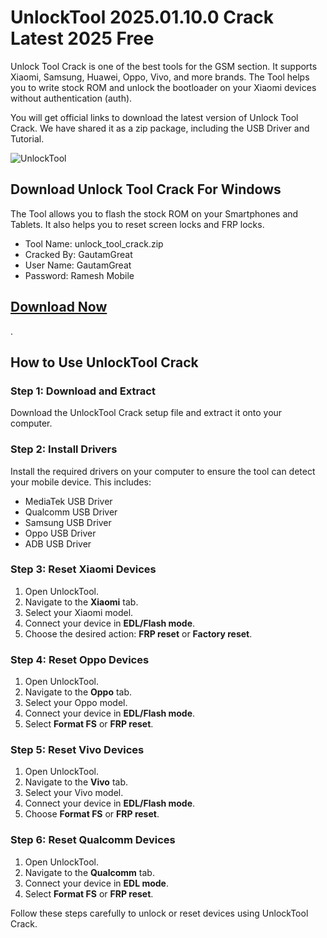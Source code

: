 # UnlockTool 2025.01.10.0 Crack Latest 2025 Free

Unlock Tool Crack is one of the best tools for the GSM section. It supports Xiaomi, Samsung, Huawei, Oppo, Vivo, and more brands. The Tool helps you to write stock ROM and unlock the bootloader on your Xiaomi devices without authentication (auth).

You will get official links to download the latest version of Unlock Tool Crack. We have shared it as a zip package, including the USB Driver and Tutorial.

![UnlockTool](https://blogger.googleusercontent.com/img/b/R29vZ2xl/AVvXsEi_ZWkhyphenhyphenWe3doKEfd2QWfRljy8O6Pg5GynMriVdXzqfNOfD6si2YXeUdniaQIe9VilGRq8cY3G1inruOsthzeBeQ8P_qNR3qHXauMlxpfLs-3kC51KCwCMhDOkh2Q5tqQcaZrNUHbouNvvpu8G9liYN6lv_erKWi4dTDnHslq2bQZCoXeXbpwa7GL7vFdfd/s16000-rw/TFT%20Unlock%20Tool%202024%20v6.1.1.1.jpg)

## Download Unlock Tool Crack For Windows

The Tool allows you to flash the stock ROM on your Smartphones and Tablets. It also helps you to reset screen locks and FRP locks.

* Tool Name: unlock_tool_crack.zip
* Cracked By: GautamGreat
* User Name: GautamGreat
* Password: Ramesh Mobile

## [Download Now](https://www.google.com/search?q=Download+Unlock+Tool+Crack+%28Username+and+Password+Free%29+%5B2025+Latest+Version%5D+site%3Ahttps%3A%2F%2Fgsmxblog.com%2Funlock-tool-crack-free%2F&sca_esv=4808aced13c4ef62&sxsrf=AHTn8zoNbirNN1rkxEn7SmhMpE91Mkzjrw%3A1740653345789&ei=IUPAZ4zsL-u3vr0P5tX5wAE&ved=0ahUKEwjMgOmC1-OLAxXrm68BHeZqHhgQ4dUDCBA&oq=Download+Unlock+Tool+Crack+%28Username+and+Password+Free%29+%5B2025+Latest+Version%5D+site%3Ahttps%3A%2F%2Fgsmxblog.com%2Funlock-tool-crack-free%2F&gs_lp=Egxnd3Mtd2l6LXNlcnAif0Rvd25sb2FkIFVubG9jayBUb29sIENyYWNrIChVc2VybmFtZSBhbmQgUGFzc3dvcmQgRnJlZSkgWzIwMjUgTGF0ZXN0IFZlcnNpb25dIHNpdGU6aHR0cHM6Ly9nc214YmxvZy5jb20vdW5sb2NrLXRvb2wtY3JhY2stZnJlZS9IAFAAWABwAHgAkAEAmAEAoAEAqgEAuAEMyAEA-AEC-AEBmAIAoAIAmAMAkgcAoAcA&sclient=gws-wiz-serp)

.
## How to Use UnlockTool Crack

### Step 1: Download and Extract
Download the UnlockTool Crack setup file and extract it onto your computer.

### Step 2: Install Drivers
Install the required drivers on your computer to ensure the tool can detect your mobile device. This includes:
- MediaTek USB Driver
- Qualcomm USB Driver
- Samsung USB Driver
- Oppo USB Driver
- ADB USB Driver

### Step 3: Reset Xiaomi Devices
1. Open UnlockTool.
2. Navigate to the **Xiaomi** tab.
3. Select your Xiaomi model.
4. Connect your device in **EDL/Flash mode**.
5. Choose the desired action: **FRP reset** or **Factory reset**.

### Step 4: Reset Oppo Devices
1. Open UnlockTool.
2. Navigate to the **Oppo** tab.
3. Select your Oppo model.
4. Connect your device in **EDL/Flash mode**.
5. Select **Format FS** or **FRP reset**.

### Step 5: Reset Vivo Devices
1. Open UnlockTool.
2. Navigate to the **Vivo** tab.
3. Select your Vivo model.
4. Connect your device in **EDL/Flash mode**.
5. Choose **Format FS** or **FRP reset**.

### Step 6: Reset Qualcomm Devices
1. Open UnlockTool.
2. Navigate to the **Qualcomm** tab.
3. Connect your device in **EDL mode**.
4. Select **Format FS** or **FRP reset**.

Follow these steps carefully to unlock or reset devices using UnlockTool Crack.



<!--

**Here are some ideas to get you started:**

🙋‍♀️ A short introduction - what is your organization all about?
🌈 Contribution guidelines - how can the community get involved?
👩‍💻 Useful resources - where can the community find your docs? Is there anything else the community should know?
🍿 Fun facts - what does your team eat for breakfast?
🧙 Remember, you can do mighty things with the power of [Markdown](https://docs.github.com/github/writing-on-github/getting-started-with-writing-and-formatting-on-github/basic-writing-and-formatting-syntax)
-->
